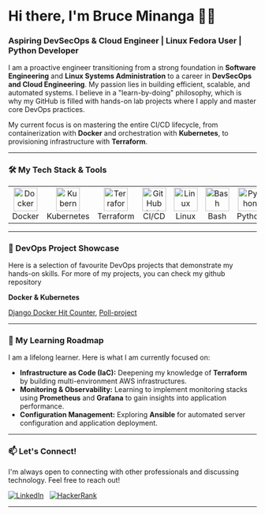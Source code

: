 # Hi there, I'm Bruce Minanga 👋🏾

### Aspiring DevSecOps & Cloud Engineer | Linux Fedora User | Python Developer

I am a proactive engineer transitioning from a strong foundation in **Software Engineering** and **Linux Systems Administration** to a career in **DevSecOps and Cloud Engineering**. My passion lies in building efficient, scalable, and automated systems. I believe in a "learn-by-doing" philosophy, which is why my GitHub is filled with hands-on lab projects where I apply and master core DevOps practices.

My current focus is on mastering the entire CI/CD lifecycle, from containerization with **Docker** and orchestration with **Kubernetes**, to provisioning infrastructure with **Terraform**.

---

### 🛠️ My Tech Stack & Tools

<table>
  <tr>
    <td align="center" width="96">
      <a href="#-devops--containerization">
        <img src="https://cdn.jsdelivr.net/gh/devicons/devicon/icons/docker/docker-original.svg" width="48" height="48" alt="Docker" />
      </a>
      <br>Docker
    </td>
    <td align="center" width="96">
      <a href="#-devops--containerization">
        <img src="https://cdn.jsdelivr.net/gh/devicons/devicon/icons/kubernetes/kubernetes-plain.svg" width="48" height="48" alt="Kubernetes" />
      </a>
      <br>Kubernetes
    </td>
    <td align="center" width="96">
      <a href="#-devops--containerization">
        <img src="https://cdn.jsdelivr.net/gh/devicons/devicon/icons/terraform/terraform-original.svg" width="48" height="48" alt="Terraform" />
      </a>
      <br>Terraform
    </td>
    <td align="center" width="96">
      <a href="#-devops--containerization">
        <img src="https://cdn.jsdelivr.net/gh/devicons/devicon/icons/githubactions/githubactions-original.svg" width="48" height="48" alt="GitHub Actions" />
      </a>
      <br>CI/CD
    </td>
     <td align="center" width="96">
      <a href="#-systems-administration-">
        <img src="https://cdn.jsdelivr.net/gh/devicons/devicon/icons/linux/linux-original.svg" width="48" height="48" alt="Linux" />
      </a>
      <br>Linux
    </td>
    <td align="center" width="96">
      <a href="#-systems-administration-">
        <img src="https://cdn.jsdelivr.net/gh/devicons/devicon/icons/bash/bash-original.svg" width="48" height="48" alt="Bash" />
      </a>
      <br>Bash
    </td>
    <td align="center" width="96">
      <a href="#-web-development-">
        <img src="https://cdn.jsdelivr.net/gh/devicons/devicon/icons/python/python-original.svg" width="48" height="48" alt="Python" />
      </a>
      <br>Python
    </td>
     <td align="center" width="96">
      <a href="#-web-development-">
        <img src="https://cdn.jsdelivr.net/gh/devicons/devicon/icons/django/django-plain.svg" width="48" height="48" alt="Django" />
      </a>
      <br>Django
    </td>
  </tr>
</table>

---

### 🚀 DevOps Project Showcase

Here is a selection of favourite DevOps projects that demonstrate my hands-on skills. For more of my projects, you can check my github repository

**Docker & Kubernetes**

[Django Docker Hit Counter](https://github.com/bruceminanga/Django-docker-hit-counter), [Poll-project](https://github.com/bruceminanga/Poll-project)


<!-- 
    **TEMPLATE FOR YOUR NEXT PROJECT**
    Copy and paste this section for your next project.

#### 3. [Project Name](https://github.com/bruceminanga/your-next-project)
A one-sentence summary of what the project does and what it's for.

*   **DevOps Concepts Demonstrated:**
    *   **Infrastructure as Code (IaC):** Used **Terraform** to provision AWS resources (e.g., VPC, Subnets, EC2).
    *   **Configuration Management:** Used a **Bash** script as `user-data` to install and configure the application on boot.
*   **Tech Stack:**
    ![Terraform](https://img.shields.io/badge/terraform-%237B42BC.svg?style=for-the-badge&logo=terraform&logoColor=white)
    ![AWS](https://img.shields.io/badge/AWS-%23FF9900.svg?style=for-the-badge&logo=amazon-aws&logoColor=white)
    ![Bash](https://img.shields.io/badge/GNU%20Bash-%234EAA25.svg?style=for-the-badge&logo=GNU%20Bash&logoColor=white)
-->

---

### 🌱 My Learning Roadmap

I am a lifelong learner. Here is what I am currently focused on:
*   **Infrastructure as Code (IaC):** Deepening my knowledge of **Terraform** by building multi-environment AWS infrastructures.
*   **Monitoring & Observability:** Learning to implement monitoring stacks using **Prometheus** and **Grafana** to gain insights into application performance.
*   **Configuration Management:** Exploring **Ansible** for automated server configuration and application deployment.

---

### 📫 Let's Connect!

I'm always open to connecting with other professionals and discussing technology. Feel free to reach out!


[![LinkedIn](https://img.shields.io/badge/LinkedIn-%230077B5.svg?&style=for-the-badge&logo=linkedin&logoColor=white)](https://www.linkedin.com/in/bruce-minanga-768a55240/)
 
[![HackerRank](https://img.shields.io/badge/-Hackerrank-2EC866?style=for-the-badge&logo=HackerRank&logoColor=white)](https://www.hackerrank.com/bruceminanga)

---

